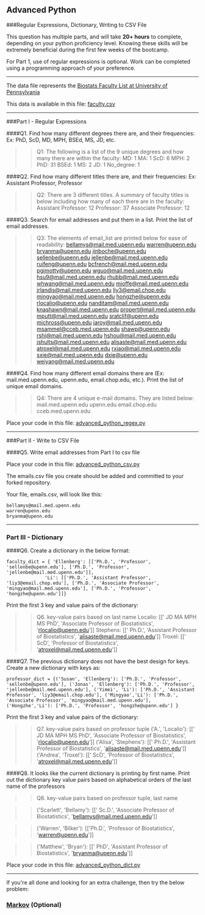 ## Advanced Python    

###Regular Expressions, Dictionary, Writing to CSV File  

This question has multiple parts, and will take **20+ hours** to complete, depending on your python proficiency level.  Knowing these skills will be extremely beneficial during the first few weeks of the bootcamp.

For Part 1, use of regular expressions is optional.  Work can be completed using a programming approach of your preference. 

---

The data file represents the [Biostats Faculty List at University of Pennsylvania](http://www.med.upenn.edu/cceb/biostat/faculty.shtml)

This data is available in this file:  [faculty.csv](python/faculty.csv)

--- 

###Part I - Regular Expressions  


####Q1. Find how many different degrees there are, and their frequencies: Ex:  PhD, ScD, MD, MPH, BSEd, MS, JD, etc.

>> Q1: The following is a list of the 9 unique degrees and how many there are within the faculty:
>>                   MD: 1
>>                   MA: 1
>>                  ScD: 6
>>                  MPH: 2
>>                  PhD: 31
>>                 BSEd: 1
>>                   MS: 2
>>                   JD: 1
>>            No_degree: 1



####Q2. Find how many different titles there are, and their frequencies:  Ex:  Assistant Professor, Professor

>>Q2: There are 3 different titles. A summary of faculty titles is below including how many of each there are in the faculty:
>> Assistant Professor: 12
>>           Professor: 37
>> Associate Professor: 12


####Q3. Search for email addresses and put them in a list.  Print the list of email addresses.

>> Q3: The elements of email_list are printed below for ease of readability:
>> bellamys@mail.med.upenn.edu
>> warren@upenn.edu
>> bryanma@upenn.edu
>> jinboche@upenn.edu
>> sellenbe@upenn.edu
>> jellenbe@mail.med.upenn.edu
>> ruifeng@upenn.edu
>> bcfrench@mail.med.upenn.edu
>> pgimotty@upenn.edu
>> wguo@mail.med.upenn.edu
>> hsu9@mail.med.upenn.edu
>> rhubb@mail.med.upenn.edu
>> whwang@mail.med.upenn.edu
>> mjoffe@mail.med.upenn.edu
>> jrlandis@mail.med.upenn.edu
>> liy3@email.chop.edu
>> mingyao@mail.med.upenn.edu
>> hongzhe@upenn.edu
>> rlocalio@upenn.edu
>> nanditam@mail.med.upenn.edu
>> knashawn@mail.med.upenn.edu
>> propert@mail.med.upenn.edu
>> mputt@mail.med.upenn.edu
>> sratclif@upenn.edu
>> michross@upenn.edu
>> jaroy@mail.med.upenn.edu
>> msammel@cceb.med.upenn.edu
>> shawp@upenn.edu
>> rshi@mail.med.upenn.edu
>> hshou@mail.med.upenn.edu
>> jshults@mail.med.upenn.edu
>> alisaste@mail.med.upenn.edu
>> atroxel@mail.med.upenn.edu
>> rxiao@mail.med.upenn.edu
>> sxie@mail.med.upenn.edu
>> dxie@upenn.edu
>> weiyang@mail.med.upenn.edu


####Q4. Find how many different email domains there are (Ex:  mail.med.upenn.edu, upenn.edu, email.chop.edu, etc.).  Print the list of unique email domains.

>> Q4: There are 4 unique e-mail domains. They are listed below:
>> mail.med.upenn.edu
>> upenn.edu
>> email.chop.edu
>> cceb.med.upenn.edu


Place your code in this file: [advanced_python_regex.py](python/advanced_python_regex.py)

---

###Part II - Write to CSV File

####Q5.  Write email addresses from Part I to csv file

Place your code in this file: [advanced_python_csv.py](python/advanced_python_csv.py)

The emails.csv file you create should be added and committed to your forked repository.

Your file, emails.csv, will look like this:
```
bellamys@mail.med.upenn.edu
warren@upenn.edu
bryanma@upenn.edu
```

---

### Part III - Dictionary

####Q6.  Create a dictionary in the below format:
```
faculty_dict = { 'Ellenberg': [['Ph.D.', 'Professor', 'sellenbe@upenn.edu'], ['Ph.D.', 'Professor', 'jellenbe@mail.med.upenn.edu']],
              'Li': [['Ph.D.', 'Assistant Professor', 'liy3@email.chop.edu'], ['Ph.D.', 'Associate Professor', 'mingyao@mail.med.upenn.edu'], ['Ph.D.', 'Professor', 'hongzhe@upenn.edu']]}
```
Print the first 3 key and value pairs of the dictionary:

>> Q6. key-value pairs based on last name
>> Localio: [[' JD MA MPH MS PhD', 'Associate Professor of Biostatistics', 'rlocalio@upenn.edu']]
>> Stephens: [[' Ph.D.', 'Assistant Professor of Biostatistics', 'alisaste@mail.med.upenn.edu']]
>> Troxel: [[' ScD', 'Professor of Biostatistics', 'atroxel@mail.med.upenn.edu']]

####Q7.  The previous dictionary does not have the best design for keys.  Create a new dictionary with keys as:

```
professor_dict = {('Susan', 'Ellenberg'): ['Ph.D.', 'Professor', 'sellenbe@upenn.edu'], ('Jonas', 'Ellenberg'): ['Ph.D.', 'Professor', 'jellenbe@mail.med.upenn.edu'], ('Yimei', 'Li'): ['Ph.D.', 'Assistant Professor', 'liy3@email.chop.edu'], ('Mingyao','Li'): ['Ph.D.', 'Associate Professor', 'mingyao@mail.med.upenn.edu'], ('Hongzhe','Li'): ['Ph.D.', 'Professor', 'hongzhe@upenn.edu'] }
```

Print the first 3 key and value pairs of the dictionary:

>> Q7. key-value pairs based on professor tuple
>> ('A.', 'Localio'): [[' JD MA MPH MS PhD', 'Associate Professor of Biostatistics', 'rlocalio@upenn.edu']]
>> ('Alisa', 'Stephens'): [[' Ph.D.', 'Assistant Professor of Biostatistics', 'alisaste@mail.med.upenn.edu']]
>> ('Andrea', 'Troxel'): [[' ScD', 'Professor of Biostatistics', 'atroxel@mail.med.upenn.edu']]


####Q8.  It looks like the current dictionary is printing by first name.  Print out the dictionary key value pairs based on alphabetical orders of the last name of the professors

>> Q8. key-value pairs based on professor tuple, last name

>> ('Scarlett', 'Bellamy'): [[' Sc.D.', 'Associate Professor of Biostatistics', 'bellamys@mail.med.upenn.edu']]

>> ('Warren', 'Bilker'): [['Ph.D.', 'Professor of Biostatistics', 'warren@upenn.edu']]

>> ('Matthew', 'Bryan'): [[' PhD', 'Assistant Professor of Biostatistics', 'bryanma@upenn.edu']]

Place your code in this file: [advanced_python_dict.py](python/advanced_python_dict.py)

--- 

If you're all done and looking for an extra challenge, then try the below problem:  

### [Markov](python/markov.py) (Optional)

